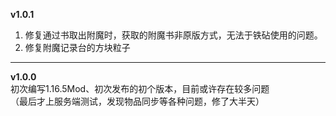 **v1.0.1**
1. 修复通过书取出附魔时，获取的附魔书非原版方式，无法于铁砧使用的问题。
2. 修复附魔记录台的方块粒子

---

**v1.0.0**  
初次编写1.16.5Mod、初次发布的初个版本，目前或许存在较多问题  
（最后才上服务端测试，发现物品同步等各种问题，修了大半天）  